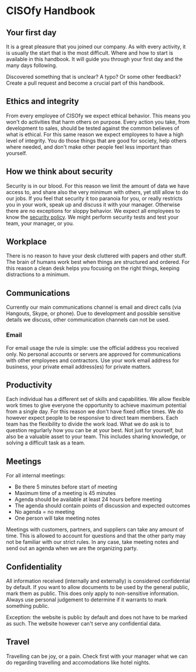 # CISOfy Handbook

## Your first day

It is a great pleasure that you joined our company. As with every activity, it is usually the start that is the most difficult. Where and how to start is available in this handbook. It will guide you through your first day and the many days following.

Discovered something that is unclear? A typo? Or some other feedback? Create a pull request and become a crucial part of this handbook.

## Ethics and integrity

From every employee of CISOfy we expect ethical behavior. This means you won't do activities that harm others on purpose. Every action you take, from development to sales, should be tested against the common believes of what is ethical. For this same reason we expect employees to have a high level of integrity. You do those things that are good for society, help others where needed, and don't make other people feel less important than yourself.

## How we think about security

Security is in our blood. For this reason we limit the amount of data we have access to, and share also the very minimum with others, yet still allow to do our jobs. If you feel that security it too paranoia for you, or really restricts you in your work, speak up and discuss it with your manager. Otherwise there are no exceptions for sloppy behavior. We expect all employees to know the [security policy](https://github.com/CISOfy/cisofy-security-policy/). We might perform security tests and test your team, your manager, or you.

## Workplace
There is no reason to have your desk cluttered with papers and other stuff. The brain of humans work best when things are structured and ordered. For this reason a clean desk helps you focusing on the right things, keeping distractions to a minimum.

## Communications
Currently our main communications channel is email and direct calls (via Hangouts, Skype, or phone). Due to development and possible sensitive details we discuss, other communication channels can not be used.

### Email
For email usage the rule is simple: use the official address you received only. No personal accounts or servers are approved for communications with other employees and contractors. Use your work email address for business, your private email address(es) for private matters.

## Productivity
Each individual has a different set of skills and capabilities. We allow flexible work times to give everyone the opportunity to achieve maximum potential from a single day. For this reason we don't have fixed office times. We do however expect people to be responsive to direct team members. Each team has the flexibility to divide the work load. What we do ask is to question regurlarly how you can be at your best. Not just for yourself, but also be a valuable asset to your team. This includes sharing knowledge, or solving a difficult task as a team.

## Meetings
For all internal meetings:
* Be there 5 minutes before start of meeting
* Maximum time of a meeting is 45 minutes
* Agenda should be available at least 24 hours before meeting
* The agenda should contain points of discussion and expected outcomes
* No agenda = no meeting
* One person will take meeting notes

Meetings with customers, partners, and suppliers can take any amount of time. This is allowed to account for questions and that the other party may not be familiar with our strict rules. In any case, take meeting notes and send out an agenda when we are the organizing party.

## Confidentiality
All information received (internally and externally) is considered confidential by default. If you want to allow documents to be used by the general public, mark them as public. This does only apply to non-sensitive information. Always use personal judgement to determine if it warrants to mark something public.

Exception: the website is public by default and does not have to be marked as such. The website however can't serve any confidential data.

## Travel
Travelling can be joy, or a pain. Check first with your manager what we can do regarding travelling and accomodations like hotel nights.
